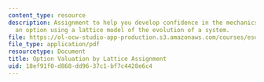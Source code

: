 ```yaml
---
content_type: resource
description: Assignment to help you develop confidence in the mechanics of evaluating
  an option using a lattice model of the evolution of a system.
file: https://ol-ocw-studio-app-production.s3.amazonaws.com/courses/esd-71-engineering-systems-analysis-for-design-fall-2008/18ef91f0d868dd9637c1bf7c4428e6c4_lattice_value.pdf
file_type: application/pdf
resourcetype: Document
title: Option Valuation by Lattice Assignment
uid: 18ef91f0-d868-dd96-37c1-bf7c4428e6c4
---
```

